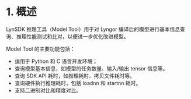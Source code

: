 # 1. 概述
LynSDK 推理工具（Model Tool）用于对 Lyngor 编译后的模型进行基本信息查询、推理性能测试和比对，以便进一步优化改进模型。

Model Tool 的主要功能包括：
- 适用于 Python 和 C 语言开发环境； 
- 查询模型基本信息，如模型的任务数量、输入/输出 tensor 信息等。 
- 查询 SDK API 耗时，如推理耗时、拷贝文件耗时等。 
- 查询硬件执行推理耗时，包括 loadnn 和 startnn 耗时。 
- 支持二进制对比和精度对比。
